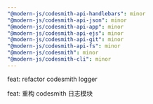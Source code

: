 ```yaml
---
"@modern-js/codesmith-api-handlebars": minor
"@modern-js/codesmith-api-json": minor
"@modern-js/codesmith-api-app": minor
"@modern-js/codesmith-api-ejs": minor
"@modern-js/codesmith-api-git": minor
"@modern-js/codesmith-api-fs": minor
"@modern-js/codesmith": minor
"@modern-js/codesmith-cli": minor
---
```


feat: refactor codesmith logger

feat: 重构 codesmith 日志模块
